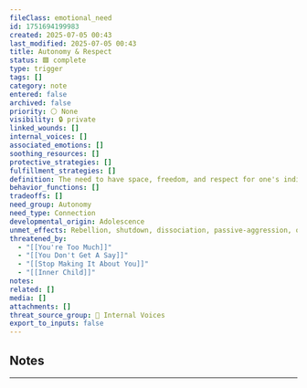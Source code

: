 ```yaml
---
fileClass: emotional_need
id: 1751694199983
created: 2025-07-05 00:43
last_modified: 2025-07-05 00:43
title: Autonomy & Respect
status: 🟩 complete
type: trigger
tags: []
category: note
entered: false
archived: false
priority: ⚪ None
visibility: 🔒 private
linked_wounds: []
internal_voices: []
associated_emotions: []
soothing_resources: []
protective_strategies: []
fulfillment_strategies: []
definition: The need to have space, freedom, and respect for one's individuality, choices, and boundaries.
behavior_functions: []
tradeoffs: []
need_group: Autonomy
need_type: Connection
developmental_origin: Adolescence
unmet_effects: Rebellion, shutdown, dissociation, passive-aggression, or identity confusion from chronic suppression of self.
threatened_by:
  - "[[You're Too Much]]"
  - "[[You Don't Get A Say]]"
  - "[[Stop Making It About You]]"
  - "[[Inner Child]]"
notes: 
related: []
media: []
attachments: []
threat_source_group: 📢 Internal Voices
export_to_inputs: false
---
```


## Notes
---


